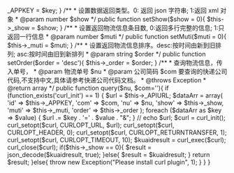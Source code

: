 <?php
/**
 * Created by http://www.kuaidi.com
 * User: kuaidi.com PHP team
 * Date: 2016-03-02
 * 物流信息查询接口SDK
 * QQ: 2885643506
 * Version 1.0
 */

class KuaidiAPI{
    
    private $_APPKEY = ''; 
    
    private $_APIURL = "http://highapi.kuaidi.com/openapi-querycountordernumber.html?";
    
    private $_show = 0;

    private $_muti = 0;

    private $_order = 'desc';
    
    /**
     * 您获得的快递网接口查询KEY。
     * @param string $key
     */
    public function KuaidiAPi($key){
        $this->_APPKEY = $key;
    }

    /**
     * 设置数据返回类型。0: 返回 json 字符串; 1:返回 xml 对象
     * @param number $show
     */
    public function setShow($show = 0){
        $this->_show = $show;
    }
    
    /**
     * 设置返回物流信息条目数, 0:返回多行完整的信息; 1:只返回一行信息
     * @param number $muti
     */
    public function setMuti($muti = 0){
        $this->_muti = $muti;
    }
    
    /**
     * 设置返回物流信息排序。desc:按时间由新到旧排列; asc:按时间由旧到新排列
     * @param string $order
     */
    public function setOrder($order = 'desc'){
        $this->_order = $order;
    }

    /**
     * 查询物流信息，传入单号，
     * @param 物流单号 $nu
     * @param 公司简码 $com 要查询的快递公司代码,不支持中文,具体请参考快递公司代码文档。
     * @throws Exception
     * @return array
     */
    public function query($nu, $com=''){
        if (function_exists('curl_init') == 1) {
            
            $url = $this->_APIURL;

            $dataArr = array(
                'id' => $this->_APPKEY,
                'com' => $com,
                'nu' => $nu,
                'show' => $this->_show,
                'muti' => $this->_muti,
                'order' => $this->_order
            );

            foreach ($dataArr as $key => $value) {
                $url .= $key . '=' . $value . "&";
            }

            // echo $url;

            $curl = curl_init();
            curl_setopt($curl, CURLOPT_URL, $url);
            curl_setopt($curl, CURLOPT_HEADER, 0);
            curl_setopt($curl, CURLOPT_RETURNTRANSFER, 1);
            curl_setopt($curl, CURLOPT_TIMEOUT, 10);
            $kuaidresult = curl_exec($curl);
            curl_close($curl);

            if($this->_show == 0){
                $result = json_decode($kuaidresult, true);
            }else{
                $result = $kuaidresult;
            }

            return $result;

        }else{
            throw new Exception("Please install curl plugin", 1); 
        }
    }

}
